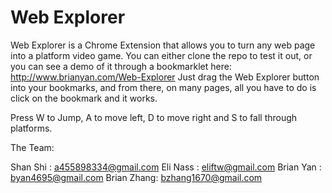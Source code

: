 Web Explorer
====
Web Explorer is a Chrome Extension that allows you to turn any web page into a platform video game. You can either clone the repo to test it out, or you can see a demo of it through a bookmarklet here:
http://www.brianyan.com/Web-Explorer
Just drag the Web Explorer button into your bookmarks, and from there, on many pages, all you have to do is click on the bookmark and it works.

Press W to Jump, A to move left, D to move right and S to fall through platforms.

The Team:

Shan Shi : a455898334@gmail.com
Eli Nass : eliftw@gmail.com
Brian Yan : byan4695@gmail.com
Brian Zhang: bzhang1670@gmail.com


